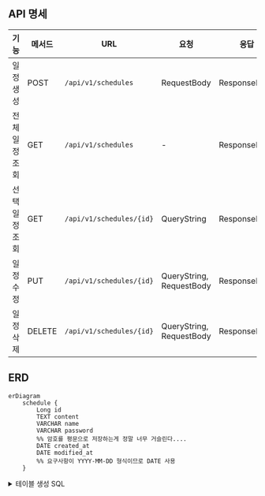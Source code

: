 ## API 명세

| 기능 | 메서드 | URL | 요청 | 응답 | 상태 코드 |
| --- | --- | --- | --- | --- | --- |
| 일정 생성 | POST | `/api/v1/schedules` | RequestBody | ResponseBody | 201 |
| 전체 일정 조회 | GET | `/api/v1/schedules` | - | ResponseBody | 200|
| 선택 일정 조회 | GET | `/api/v1/schedules/{id}` | QueryString | ResponseBody | 200 또는 404 |
| 일정 수정 | PUT | `/api/v1/schedules/{id}` | QueryString, RequestBody | ResponseBody | 200 또는 404 |
| 일정 삭제 | DELETE | `/api/v1/schedules/{id}` | QueryString, RequestBody | ResponseBody | 200 또는 404 |

## ERD

```mermaid
erDiagram
    schedule {
        Long id
        TEXT content
        VARCHAR name
        VARCHAR password
        %% 암호를 평문으로 저장하는게 정말 너무 거슬린다....
        DATE created_at
        DATE modified_at
        %% 요구사항이 YYYY-MM-DD 형식이므로 DATE 사용
    }
```

<details>
<summary>테이블 생성 SQL</summary>

```sql
CREATE TABLE schedule (
    id BIGINT AUTO_INCREMENT PRIMARY KEY,
    content TEXT NOT NULL,
    name VARCHAR(255) NOT NULL,
    password VARCHAR(255) NOT NULL,
    created_at DATE,
    modified_at DATE
);
```
</details>